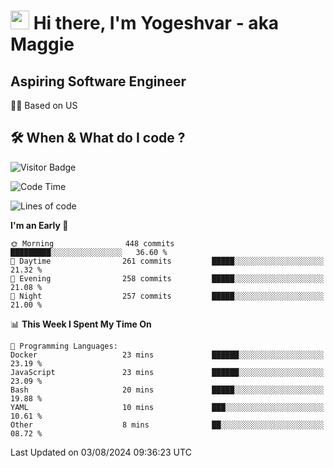<h1><img src="https://emojis.slackmojis.com/emojis/images/1531849430/4246/blob-sunglasses.gif?1531849430" width="30"/> Hi there, I'm Yogeshvar - aka Maggie</h1>

## Aspiring Software Engineer
🏂🏻  Based on US 

## 🛠 When & What do I code ?  

![Visitor Badge](https://visitor-badge.feriirawann.repl.co?username=yogeshvar&repo=yogeshvar&label=Visitors&style=plastic&color=%23457BFF&contentType=svg)

<!--START_SECTION:waka-->
![Code Time](http://img.shields.io/badge/Code%20Time-2%2C918%20hrs%2010%20mins-blue)

![Lines of code](https://img.shields.io/badge/From%20Hello%20World%20I%27ve%20Written-4.1%20million%20lines%20of%20code-blue)

**I'm an Early 🐤** 

```text
🌞 Morning                448 commits         █████████░░░░░░░░░░░░░░░░   36.60 % 
🌆 Daytime                261 commits         █████░░░░░░░░░░░░░░░░░░░░   21.32 % 
🌃 Evening                258 commits         █████░░░░░░░░░░░░░░░░░░░░   21.08 % 
🌙 Night                  257 commits         █████░░░░░░░░░░░░░░░░░░░░   21.00 % 
```


📊 **This Week I Spent My Time On** 

```text
💬 Programming Languages: 
Docker                   23 mins             ██████░░░░░░░░░░░░░░░░░░░   23.19 % 
JavaScript               23 mins             ██████░░░░░░░░░░░░░░░░░░░   23.09 % 
Bash                     20 mins             █████░░░░░░░░░░░░░░░░░░░░   19.88 % 
YAML                     10 mins             ███░░░░░░░░░░░░░░░░░░░░░░   10.61 % 
Other                    8 mins              ██░░░░░░░░░░░░░░░░░░░░░░░   08.72 % 
```


 Last Updated on 03/08/2024 09:36:23 UTC
<!--END_SECTION:waka-->
